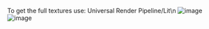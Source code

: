 To get the full textures use: Universal Render Pipeline/Lit\n
![image](https://github.com/user-attachments/assets/87fcd4d9-f8fc-4c70-a5c2-e2d1e322fa84)
![image](https://github.com/user-attachments/assets/c26af0b8-3ffc-4a3f-8da0-e6b341ec7b2f)
